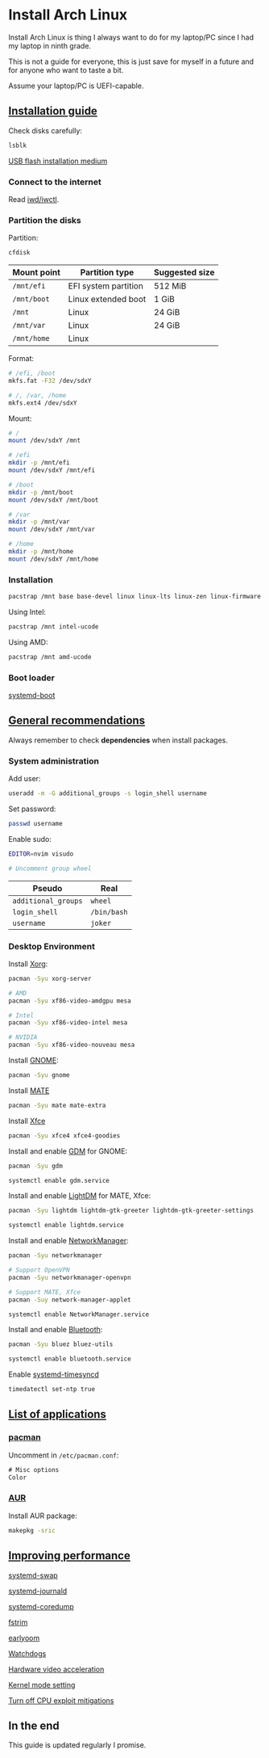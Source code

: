 # Install Arch Linux

Install Arch Linux is thing I always want to do for my laptop/PC since I had my laptop in ninth grade.

This is not a guide for everyone, this is just save for myself in a future and for anyone who want to taste a bit.

Assume your laptop/PC is UEFI-capable.

## [Installation guide](https://wiki.archlinux.org/index.php/Installation_guide)

Check disks carefully:

```sh
lsblk
```

[USB flash installation medium](https://wiki.archlinux.org/index.php/USB_flash_installation_medium)

### Connect to the internet

Read [iwd/iwctl](Applications/System/iwd.md).

### Partition the disks

Partition:

```sh
cfdisk
```

| Mount point | Partition type       | Suggested size |
| ----------- | -------------------- | -------------- |
| `/mnt/efi`  | EFI system partition | 512 MiB        |
| `/mnt/boot` | Linux extended boot  | 1 GiB          |
| `/mnt`      | Linux                | 24 GiB         |
| `/mnt/var`  | Linux                | 24 GiB         |
| `/mnt/home` | Linux                |                |

Format:

```sh
# /efi, /boot
mkfs.fat -F32 /dev/sdxY

# /, /var, /home
mkfs.ext4 /dev/sdxY
```

Mount:

```sh
# /
mount /dev/sdxY /mnt

# /efi
mkdir -p /mnt/efi
mount /dev/sdxY /mnt/efi

# /boot
mkdir -p /mnt/boot
mount /dev/sdxY /mnt/boot

# /var
mkdir -p /mnt/var
mount /dev/sdxY /mnt/var

# /home
mkdir -p /mnt/home
mount /dev/sdxY /mnt/home
```

### Installation

```sh
pacstrap /mnt base base-devel linux linux-lts linux-zen linux-firmware neovim
```

Using Intel:

```sh
pacstrap /mnt intel-ucode
```

Using AMD:

```sh
pacstrap /mnt amd-ucode
```

### Boot loader

[systemd-boot](Applications/System/systemd-boot.md)

## [General recommendations](https://wiki.archlinux.org/index.php/General_recommendations)

Always remember to check **dependencies** when install packages.

### System administration

Add user:

```sh
useradd -m -G additional_groups -s login_shell username
```

Set password:

```sh
passwd username
```

Enable sudo:

```sh
EDITOR=nvim visudo

# Uncomment group wheel
```

| Pseudo              | Real        |
| ------------------- | ----------- |
| `additional_groups` | `wheel`     |
| `login_shell`       | `/bin/bash` |
| `username`          | `joker`     |

### Desktop Environment

Install [Xorg](https://wiki.archlinux.org/index.php/Xorg):

```sh
pacman -Syu xorg-server

# AMD
pacman -Syu xf86-video-amdgpu mesa

# Intel
pacman -Syu xf86-video-intel mesa

# NVIDIA
pacman -Syu xf86-video-nouveau mesa
```

Install [GNOME](https://wiki.archlinux.org/index.php/GNOME):

```sh
pacman -Syu gnome
```

Install [MATE](https://wiki.archlinux.org/index.php/MATE)

```sh
pacman -Syu mate mate-extra
```

Install [Xfce](https://wiki.archlinux.org/index.php/xfce#Installation)

```sh
pacman -Syu xfce4 xfce4-goodies
```

Install and enable [GDM](https://wiki.archlinux.org/index.php/GDM) for GNOME:

```sh
pacman -Syu gdm

systemctl enable gdm.service
```

Install and enable [LightDM](https://wiki.archlinux.org/index.php/LightDM) for MATE, Xfce:

```sh
pacman -Syu lightdm lightdm-gtk-greeter lightdm-gtk-greeter-settings

systemctl enable lightdm.service
```

Install and enable [NetworkManager](https://wiki.archlinux.org/index.php/NetworkManager):

```sh
pacman -Syu networkmanager

# Support OpenVPN
pacman -Syu networkmanager-openvpn

# Support MATE, Xfce
pacman -Suy network-manager-applet

systemctl enable NetworkManager.service
```

Install and enable [Bluetooth](https://wiki.archlinux.org/index.php/Bluetooth):

```sh
pacman -Syu bluez bluez-utils

systemctl enable bluetooth.service
```

Enable [systemd-timesyncd](https://wiki.archlinux.org/index.php/systemd-timesyncd)

```sh
timedatectl set-ntp true
```

## [List of applications](https://wiki.archlinux.org/index.php/List_of_applications)

### [pacman](https://wiki.archlinux.org/index.php/pacman)

Uncomment in `/etc/pacman.conf`:

```txt
# Misc options
Color
```

### [AUR](https://wiki.archlinux.org/index.php/Arch_User_Repository)

Install AUR package:

```sh
makepkg -sric
```

## [Improving performance](https://wiki.archlinux.org/index.php/improving_performance)

[systemd-swap](Applications/System/systemd-swap.md)

[systemd-journald](Applications/System/systemd-journald.md)

[systemd-coredump](Applications/System/systemd-coredump.md)

[fstrim](Applications/System/fstrim.md)

[earlyoom](Applications/System/earlyoom.md)

[Watchdogs](https://wiki.archlinux.org/index.php/improving_performance#Watchdogs)

[Hardware video acceleration](https://wiki.archlinux.org/index.php/Hardware_video_acceleration)

[Kernel mode setting](https://wiki.archlinux.org/index.php/Kernel_mode_setting)

[Turn off CPU exploit mitigations](https://wiki.archlinux.org/index.php/improving_performance#Turn_off_CPU_exploit_mitigations)

## In the end

This guide is updated regularly I promise.
